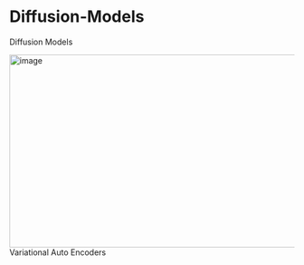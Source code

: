# Diffusion-Models
Diffusion Models

<img width="1100" height="340" alt="image" src="https://github.com/user-attachments/assets/26222222-0ce3-462d-8f3a-804561816915" />
Variational Auto Encoders
